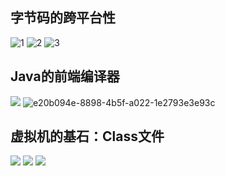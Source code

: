 ## 字节码的跨平台性
![1](https://gitee.com/vectorx/ImageCloud/raw/master/img/20210420232233.png)
![2](https://gitee.com/vectorx/ImageCloud/raw/master/img/20210420232344.png)
![3](https://gitee.com/vectorx/ImageCloud/raw/master/img/20210420222711.png)

## Java的前端编译器
![](https://gitee.com/vectorx/ImageCloud/raw/master/img/674d6376-f67f-4283-8001-cbcaa07b21e6.png)
![e20b094e-8898-4b5f-a022-1e2793e3e93c](https://gitee.com/vectorx/ImageCloud/raw/master/img/e20b094e-8898-4b5f-a022-1e2793e3e93c.png)

## 虚拟机的基石：Class文件
![](https://gitee.com/vectorx/ImageCloud/raw/master/img/20210421215825.png)
![](https://gitee.com/vectorx/ImageCloud/raw/master/img/3955de04-015b-455b-b92b-5c1e031a8fee.png)
![](https://gitee.com/vectorx/ImageCloud/raw/master/img/3a6c5e45-f99f-4713-9056-95227a9b5d79.png)

